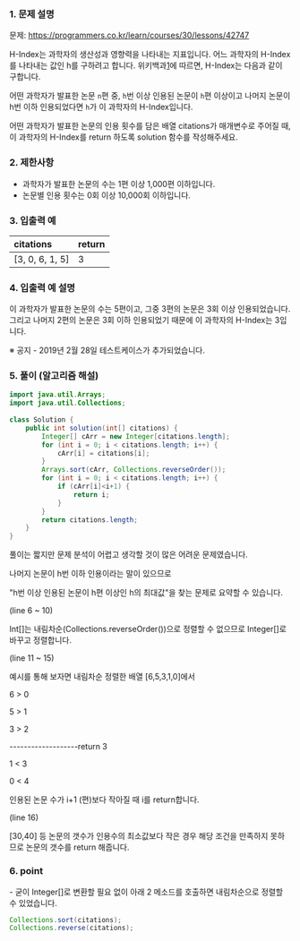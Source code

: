 ### 1. 문제 설명

문제: https://programmers.co.kr/learn/courses/30/lessons/42747

H-Index는 과학자의 생산성과 영향력을 나타내는 지표입니다. 어느 과학자의 H-Index를 나타내는 값인 h를 구하려고 합니다. 위키백과[1](https://programmers.co.kr/learn/courses/30/lessons/42747/solution_groups?language=java&type=my#fn1)에 따르면, H-Index는 다음과 같이 구합니다.

어떤 과학자가 발표한 논문 `n`편 중, `h`번 이상 인용된 논문이 `h`편 이상이고 나머지 논문이 h번 이하 인용되었다면 `h`가 이 과학자의 H-Index입니다.



어떤 과학자가 발표한 논문의 인용 횟수를 담은 배열 citations가 매개변수로 주어질 때, 이 과학자의 H-Index를 return 하도록 solution 함수를 작성해주세요.





### 2. 제한사항

- 과학자가 발표한 논문의 수는 1편 이상 1,000편 이하입니다.
- 논문별 인용 횟수는 0회 이상 10,000회 이하입니다.

### 3. 입출력 예

| citations       | return |
| :-------------- | :----- |
| [3, 0, 6, 1, 5] | 3      |

### 4. 입출력 예 설명

이 과학자가 발표한 논문의 수는 5편이고, 그중 3편의 논문은 3회 이상 인용되었습니다. 그리고 나머지 2편의 논문은 3회 이하 인용되었기 때문에 이 과학자의 H-Index는 3입니다.

※ 공지 - 2019년 2월 28일 테스트케이스가 추가되었습니다.



### 5. 풀이 (알고리즘 해설)

```java
import java.util.Arrays;
import java.util.Collections;
 
class Solution {
    public int solution(int[] citations) {
        Integer[] cArr = new Integer[citations.length];
        for (int i = 0; i < citations.length; i++) {
            cArr[i] = citations[i];
        }
        Arrays.sort(cArr, Collections.reverseOrder());
        for (int i = 0; i < citations.length; i++) {
            if (cArr[i]<i+1) {
                return i;
            }
        }
        return citations.length;
    }
}
```

풀이는 짧지만 문제 분석이 어렵고 생각할 것이 많은 어려운 문제였습니다.

나머지 논문이 h번 이하 인용이라는 말이 있으므로

"h번 이상 인용된 논문이 h편 이상인 h의 최대값"을 찾는 문제로 요약할 수 있습니다.



(line 6 ~ 10)

Int[]는 내림차순(Collections.reverseOrder())으로 정렬할 수 없으므로 Integer[]로 바꾸고 정렬합니다.



(line 11 ~ 15)

예시를 통해 보자면 내림차순 정렬한 배열 [6,5,3,1,0]에서

6 > 0

5 > 1

3 > 2

-------------------return 3

1 < 3



0 < 4

인용된 논문 수가 i+1 (편)보다 작아질 때 i를 return합니다.



(line 16)

[30,40] 등 논문의 갯수가 인용수의 최소값보다 작은 경우 해당 조건을 만족하지 못하므로 논문의 갯수를 return 해줍니다.



### 6. point

\- 굳이 Integer[]로 변환할 필요 없이 아래 2 메소드를 호출하면 내림차순으로 정렬할 수 있었습니다.

```java
Collections.sort(citations);
Collections.reverse(citations);
```

